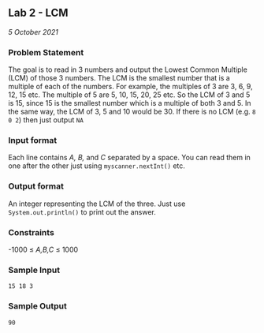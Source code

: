 ## Lab 2 - LCM
*5 October 2021*

### Problem Statement
The goal is to read in 3 numbers and output the Lowest Common Multiple (LCM) of those 3 numbers. The LCM is the smallest number that is a multiple of each of the numbers. For example, the multiples of 3 are 3, 6, 9, 12, 15 etc. The multiple of 5 are 5, 10, 15, 20, 25 etc. So the LCM of 3 and 5 is 15, since 15 is the smallest number which is a multiple of both 3 and 5. In the same way, the LCM of 3, 5 and 10 would be 30. If there is no LCM (e.g. ```8 0 2```) then just output ```NA```

### Input format
Each line contains *A, B,* and *C* separated by a space. You can read them in one after the other just using ```myscanner.nextInt()``` etc.

### Output format
An integer representing the LCM of the three. Just use ```System.out.println()``` to print out the answer.

### Constraints
-1000 ≤ *A,B,C* ≤ 1000

### Sample Input
```
15 18 3
```

### Sample Output
```
90
```
